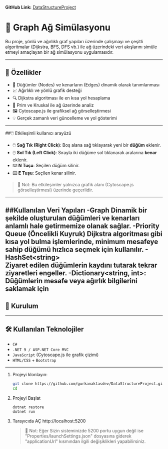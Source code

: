 
**GitHub Link:** [DataStructureProject](https://github.com/gurkanaktasdev/DataStructureProject)
# 📡 Graph Ağ Simülasyonu

Bu proje, yönlü ve ağırlıklı graf yapıları üzerinde çalışmayı ve çeşitli algoritmalar (Dijkstra, BFS, DFS vb.) ile ağ üzerindeki veri akışlarını simüle etmeyi amaçlayan bir ağ simülasyonu uygulamasıdır.

---

## 📌 Özellikler

- 🎯 Düğümler (Nodes) ve kenarların (Edges) dinamik olarak tanımlanması
- 📈 Ağırlıklı ve yönlü grafik desteği
- 🔍 Dijkstra algoritması ile en kısa yol hesaplama
- 🔄 Prim ve Kruskal ile ağ üzerinde analiz
- 🖼️ Cytoscape.js ile grafiksel ağ görselleştirmesi  
- 💡 Gerçek zamanlı veri güncelleme ve yol gösterimi

---
##🖱️ Etkileşimli kullanıcı arayüzü
- 🖱️ **Sağ Tık (Right Click)**: Boş alana sağ tıklayarak yeni bir **düğüm** eklenir.
- 🖱️ **Sol Tık (Left Click)**: Sırayla iki düğüme sol tıklanarak aralarına **kenar** eklenir.
- ⌨️ **N Tuşu**: Seçilen düğüm silinir.
- ⌨️ **E Tuşu**: Seçilen kenar silinir.

> 🔔 Not: Bu etkileşimler yalnızca grafik alanı (Cytoscape.js görselleştirmesi) üzerinde geçerlidir.
---
##Kullanılan Veri Yapıları
-**Graph** 
    Dinamik bir şekilde oluşturulan düğümleri ve kenarları anlamlı hale getirmemize olanak sağlar.
-**Priority Queue (Öncelikli Kuyruk)** 
    Dijkstra algoritması gibi kısa yol bulma işlemlerinde, minimum mesafeye sahip düğümü hızlıca seçmek için kullanılır.
-**HashSet\<string\>**  
    Ziyaret edilen düğümlerin kaydını tutarak tekrar ziyaretleri engeller.
-**Dictionary\<string, int\>:** 
    Düğümlerin mesafe veya ağırlık bilgilerini saklamak için 
---

## 🚀 Kurulum
---
## 🛠️ Kullanılan Teknolojiler
- `C#`
- `.NET 9 / ASP.NET Core MVC`
- `JavaScript` (Cytoscape.js ile grafik çizimi)
- `HTML/CSS` + `Bootstrap`
---
1. Projeyi klonlayın:

   ```bash
   git clone https://github.com/gurkanaktasdev/DataStructureProject.git
   cd 
2. Projeyi Başlat
    ```
    dotnet restore
    dotnet run
3. Tarayıcıda AÇ
   http://localhost:5200 
   > 🔔 Not: Eğer Sizin sisteminizde 5200 portu uygun değil ise "Properties/launchSettings.json" dosyasına giderek "applicationUrl" kısmından ilgili değişiklikleri yapabilirsiniz.
